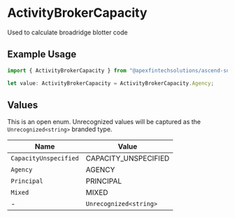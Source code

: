 # ActivityBrokerCapacity

Used to calculate broadridge blotter code

## Example Usage

```typescript
import { ActivityBrokerCapacity } from "@apexfintechsolutions/ascend-sdk/models/components";

let value: ActivityBrokerCapacity = ActivityBrokerCapacity.Agency;
```

## Values

This is an open enum. Unrecognized values will be captured as the `Unrecognized<string>` branded type.

| Name                   | Value                  |
| ---------------------- | ---------------------- |
| `CapacityUnspecified`  | CAPACITY_UNSPECIFIED   |
| `Agency`               | AGENCY                 |
| `Principal`            | PRINCIPAL              |
| `Mixed`                | MIXED                  |
| -                      | `Unrecognized<string>` |